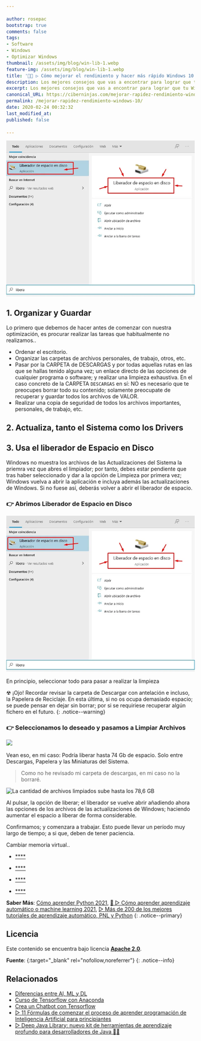 ```yaml
---

author: rosepac
bootstrap: true
comments: false
tags:
- Software
- Windows
- Optimizar Windows
thumbnail: /assets/img/blog/win-lib-1.webp
feature-img: /assets/img/blog/win-lib-1.webp
title: '👨‍🔧 ▷ Cómo mejorar el rendimiento y hacer más rápido Windows 10 en 2020'
description: Los mejores consejos que vas a encontrar para lograr que tu Windows 10 se convierta en un auténtico cohete.
excerpt: Los mejores consejos que vas a encontrar para lograr que tu Windows 10 se convierta en un auténtico cohete.
canonical_URL: https://ciberninjas.com/mejorar-rapidez-rendimiento-windows-10/
permalink: /mejorar-rapidez-rendimiento-windows-10/
date: 2020-02-24 00:32:32
last_modified_at: 
published: false

---
```


![](/assets/img/blog/win-lib-1.webp "")

## 1. Organizar y Guardar

Lo primero que debemos de hacer antes de comenzar con nuestra optimización, es procurar realizar las tareas que habitualmente no realizamos..
  * Ordenar el escritorio.
  * Organizar las carpetas de archivos personales, de trabajo, otros, etc.
  * Pasar por la CARPETA de DESCARGAS y por todas aquellas rutas en las que se hallas tenido alguna vez; un enlace directo de las opciones de cualquier programa o software; y realizar una limpieza exhaustiva. En el caso concreto de la CARPETA `DESCARGAS` en sí: NO es necesario que te preocupes borrar todo su contenido; solamente preocupate de recuperar y guardar todos los archivos de VALOR.
  * Realizar una copia de seguridad de todos los archivos importantes, personales, de trabajo, etc.

## 2. Actualiza, tanto el Sistema como los Drivers



## 3. Usa el liberador de Espacio en Disco

Windows no muestra los archivos de las Actualizaciones del Sistema la priemra vez que abres el limpiador; por tanto, debes estar pendiente que tras haber seleccionado y dar a la opción de Limpieza por primera vez; Windows vuelva a abrir la aplicación e incluya además las actualizaciones de Windows. Si no fuese así, deberás volver a abrir el liberador de espacio.

### 👉 Abrimos Liberador de Espacio en Disco

![](/assets/img/blog/win-lib-1.webp "")

En principio, seleccionar todo para pasar a realizar la limpieza

☢ ¡Ojo! Recordar revisar la carpeta de Descargar con antelación e incluso, la Papelera de Reciclaje. En esta última, si no os ocupa demasiado espacio; se puede pensar en dejar sin borrar; por si se requiriese recuperar algún fichero en el futuro.
{: .notice--warning}

### 👉 Seleccionamos lo deseado y pasamos a Limpiar Archivos

![](/assets/img/blog/win-lib-2.webp "")

Vean eso, en mi caso: Podría liberar hasta 74 Gb de espacio. Solo entre Descargas, Papelera y las Miniaturas del Sistema.

> Como no he revisado mi carpeta de descargas, en mi caso no la borraré.

<!-- https://www.makeuseof.com/tag/windows-10-faster-performance/ -->

![](/assets/img/blog/win-lib-3.webp "La cantidad de archivos limpiados sube hasta los 78,6 GB")

Al pulsar, la opción de liberar; el liberador se vuelve abrir añadiendo ahora las opciones de los archivos de las actualizaciones de Windows; haciendo aumentar el espacio a liberar de forma considerable.

Confirmamos; y comenzara a trabajar. Esto puede llevar un período muy largo de tiempo; a si que, deben de tener paciencia.






Cambiar memoria virtual..



* [****]()

<!-- contenido -->

* [****]()

<!-- contenido -->


* [****]()

<!-- contenido -->


* [****]()

<!-- contenido -->

**Saber Más**: [Cómo aprender Python 2021](/python/ "Cómo aprender Python 2021"), [🥇 ▷ Cómo aprender aprendizaje automático o machine learning 2021](/que-aprender-sobre-machine-learning-2020/ "Cómo aprender aprendizaje automático o machine learning 2021"), [▷ Más de 200 de los mejores tutoriales de aprendizaje automático, PNL y Python](/aprendizaje-automatico-cursos-ingles/)
{: .notice--primary}

## 

<!-- contenido -->

## 

<!-- contenido -->

## Licencia

Este contenido se encuentra bajo licencia **[Apache 2.0](https://es.wikipedia.org/wiki/Apache_License "Licencia Apache 2.0")**.

**Fuente**\: []( ""){:target="_blank" rel="nofollow,noreferrer"}
{: .notice--info}

## Relacionados

* [Diferencias entre AI, ML y DL](/diferencias-entre-ai-ml-dl/)
* [Curso de Tensorflow con Anaconda](/tensorflow-con-jap-software/) 
* [Crea un Chatbot con Tensorflow](/chatbot-tensorflow-con-jap-software/) 
* [▷ 11 Fórmulas de comenzar el proceso de aprender programación de Inteligencia Artificial para principiantes](/11-aprendizajes-principiantes-inteligencia-artificial/)
* [▷ Deep Java Library: nuevo kit de herramientas de aprendizaje profundo para desarrolladores de Java 👨‍💻](/deep-java-libreria-herramienta-desarrolladores-aprendizaje-profundo/)
